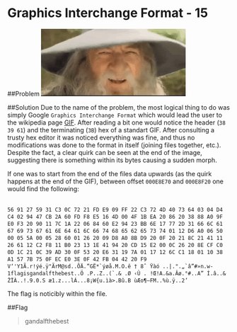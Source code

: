 # Graphics Interchange Format - 15

##Problem
![nod](https://github.com/Superari/sCTF-2015/blob/master/q1/files/the_nod.gif "Nod")


##Solution
Due to the name of the problem, the most logical thing to do was simply Google ```Graphics Interchange Format``` which would lead the user to the wikipedia page [GIF](http://en.wikipedia.org/wiki/GIF). After reading a bit one would notice the header (```38 39 61```) and the terminating (```3B```) hex of a standart GIF. After consulting a trusty hex editor it was noticed everything was fine, and thus no modifications was done to the format in itself (joining files together, etc.). Despite the fact, a clear quirk can be seen at the end of the image, suggesting there is something within its bytes causing a sudden morph. 

If one was to start from the end of the files data upwards (as the quirk happens at the end of the GIF), between offset ```000E8E70``` and ```000E8F20``` one would find the following:

````

56 91 27 59 31 C3 0C 72 21 FD E9 09 FF 22 C3 72 4D 40 73 64 03 04 D4 C4 02 94 47 CB 2A 60 FD F8 E5 16 4D 00 4F 1B EA 20 86 20 38 88 A0 9F E0 F3 20 90 11 7C 1A 22 06 84 60 E2 94 23 BB 6E 17 77 2D 31 66 6C 61 67 69 73 67 61 6E 64 61 6C 66 74 68 65 62 65 73 74 01 12 D6 A0 06 50 00 05 5A 00 05 28 60 01 26 20 09 D8 A0 8B D9 20 0F 20 21 8C 21 41 11 26 61 12 C2 F8 11 B0 23 13 1E 41 94 20 CD 15 E2 00 0C 26 20 8E CF C0 0D 1C 21 0C 39 AD 30 0F 53 20 E6 31 19 7A 01 17 12 6C C1 18 01 10 38 A1 57 7B 75 0F EC E0 3E 0F 42 FB 04 42 20 F9
V‘'Y1Ã.r!ýé.ÿ"ÃrM@sd..ÔÄ.”GË*`ýøå.M.O.ê † 8ˆ Ÿàó ..|.".„`â”#»n.w-1flagisgandalfthebest..Ö .P..Z..(`.& .Ø ‹Ù . !Œ!A.&a.Âø.°#..A” Í.â..& ŽÏÀ..!.9.0.S æ1.z...lÁ...8¡W{u.ìà>.Bû.B ùÆo¶–FM..%ù.ÿ..2’

````

The flag is noticibly within the file.

##Flag

>gandalfthebest


